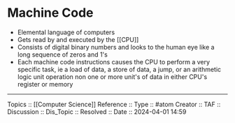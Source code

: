 # Machine Code

- Elemental language of computers
- Gets read by and executed by the [[CPU]]
- Consists of digital binary numbers and looks to the human eye like a long sequence of zeros and 1's
- Each machine code instructions causes the CPU to perform a very specific task, ie a load of data, a store of data, a jump, or an arithmetic logic unit operation non one or more unit's of data in either CPU's register or memory
---
Topics :: [[Computer Science]]
Reference ::
Type :: #atom
Creator ::
TAF ::
Discussion ::
Dis_Topic :: 
Resolved ::
Date :: 2024-04-01 14:59
